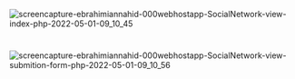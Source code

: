 ![screencapture-ebrahimiannahid-000webhostapp-SocialNetwork-view-index-php-2022-05-01-09_10_45](https://user-images.githubusercontent.com/82975802/166132498-6216fb5a-e08a-464d-91e1-3ad777dfdf91.png)

#

![screencapture-ebrahimiannahid-000webhostapp-SocialNetwork-view-submition-form-php-2022-05-01-09_10_56](https://user-images.githubusercontent.com/82975802/166132501-ff72732b-b77c-4ef7-b294-762b595dde61.png)

